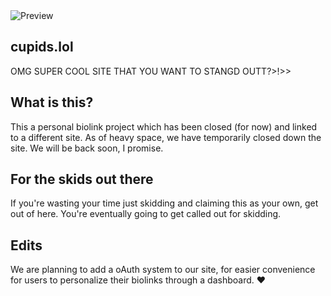 <img align="center" alt="Preview" src="https://media.discordapp.net/attachments/1059642121625288775/1066403525157978163/image.png" />
  
## cupids.lol

OMG SUPER COOL SITE THAT YOU WANT TO STANGD OUTT?>!>>


## What is this?
This a personal biolink project which has been closed (for now) and linked to a different site. As of heavy space, we have temporarily closed down the site. We will be back soon, I promise.

## For the skids out there

If you're wasting your time just skidding and claiming this as your own, get out of here. You're eventually going to get called out for skidding.

## Edits
We are planning to add a oAuth system to our site, for easier convenience for users to personalize their biolinks through a dashboard.
:heart:
